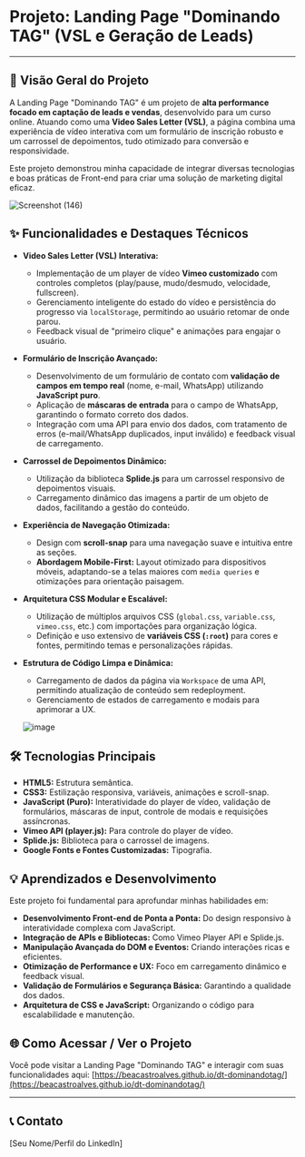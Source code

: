 # Projeto: Landing Page "Dominando TAG" (VSL e Geração de Leads)

---

## 🚀 Visão Geral do Projeto

A Landing Page "Dominando TAG" é um projeto de **alta performance focado em captação de leads e vendas**, desenvolvido para um curso online. Atuando como uma **Video Sales Letter (VSL)**, a página combina uma experiência de vídeo interativa com um formulário de inscrição robusto e um carrossel de depoimentos, tudo otimizado para conversão e responsividade.

Este projeto demonstrou minha capacidade de integrar diversas tecnologias e boas práticas de Front-end para criar uma solução de marketing digital eficaz.

![Screenshot (146)](https://github.com/user-attachments/assets/52ea8ca9-5160-4f58-b1ab-3866dda4479e)


## ✨ Funcionalidades e Destaques Técnicos

* **Video Sales Letter (VSL) Interativa:**
    * Implementação de um player de vídeo **Vimeo customizado** com controles completos (play/pause, mudo/desmudo, velocidade, fullscreen).
    * Gerenciamento inteligente do estado do vídeo e persistência do progresso via `localStorage`, permitindo ao usuário retomar de onde parou.
    * Feedback visual de "primeiro clique" e animações para engajar o usuário.
* **Formulário de Inscrição Avançado:**
    * Desenvolvimento de um formulário de contato com **validação de campos em tempo real** (nome, e-mail, WhatsApp) utilizando **JavaScript puro**.
    * Aplicação de **máscaras de entrada** para o campo de WhatsApp, garantindo o formato correto dos dados.
    * Integração com uma API para envio dos dados, com tratamento de erros (e-mail/WhatsApp duplicados, input inválido) e feedback visual de carregamento.
* **Carrossel de Depoimentos Dinâmico:**
    * Utilização da biblioteca **Splide.js** para um carrossel responsivo de depoimentos visuais.
    * Carregamento dinâmico das imagens a partir de um objeto de dados, facilitando a gestão do conteúdo.
* **Experiência de Navegação Otimizada:**
    * Design com **scroll-snap** para uma navegação suave e intuitiva entre as seções.
    * **Abordagem Mobile-First:** Layout otimizado para dispositivos móveis, adaptando-se a telas maiores com `media queries` e otimizações para orientação paisagem.
* **Arquitetura CSS Modular e Escalável:**
    * Utilização de múltiplos arquivos CSS (`global.css`, `variable.css`, `vimeo.css`, etc.) com importações para organização lógica.
    * Definição e uso extensivo de **variáveis CSS (`:root`)** para cores e fontes, permitindo temas e personalizações rápidas.
* **Estrutura de Código Limpa e Dinâmica:**
    * Carregamento de dados da página via `Workspace` de uma API, permitindo atualização de conteúdo sem redeployment.
    * Gerenciamento de estados de carregamento e modais para aprimorar a UX.

  ![image](https://github.com/user-attachments/assets/20bd7611-63b7-42f1-bedc-96b5ea218275)

## 🛠️ Tecnologias Principais

* **HTML5:** Estrutura semântica.
* **CSS3:** Estilização responsiva, variáveis, animações e scroll-snap.
* **JavaScript (Puro):** Interatividade do player de vídeo, validação de formulários, máscaras de input, controle de modais e requisições assíncronas.
* **Vimeo API (player.js):** Para controle do player de vídeo.
* **Splide.js:** Biblioteca para o carrossel de imagens.
* **Google Fonts e Fontes Customizadas:** Tipografia.

## 💡 Aprendizados e Desenvolvimento

Este projeto foi fundamental para aprofundar minhas habilidades em:

* **Desenvolvimento Front-end de Ponta a Ponta:** Do design responsivo à interatividade complexa com JavaScript.
* **Integração de APIs e Bibliotecas:** Como Vimeo Player API e Splide.js.
* **Manipulação Avançada do DOM e Eventos:** Criando interações ricas e eficientes.
* **Otimização de Performance e UX:** Foco em carregamento dinâmico e feedback visual.
* **Validação de Formulários e Segurança Básica:** Garantindo a qualidade dos dados.
* **Arquitetura de CSS e JavaScript:** Organizando o código para escalabilidade e manutenção.

## 🌐 Como Acessar / Ver o Projeto

Você pode visitar a Landing Page "Dominando TAG" e interagir com suas funcionalidades aqui:
[https://beacastroalves.github.io/dt-dominandotag/](https://beacastroalves.github.io/dt-dominandotag/)

---

## 📞 Contato

[Seu Nome/Perfil do LinkedIn]
